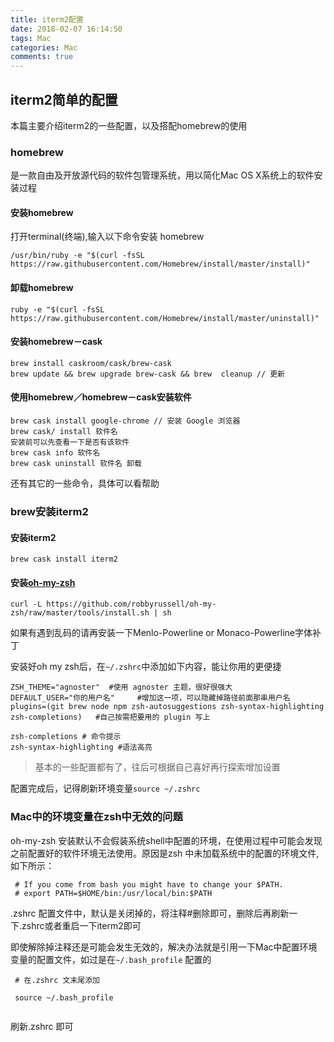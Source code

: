 ```yaml
---
title: iterm2配置
date: 2018-02-07 16:14:50
tags: Mac
categories: Mac
comments: true
---
```


## iterm2简单的配置

本篇主要介绍iterm2的一些配置，以及搭配homebrew的使用


### homebrew


是一款自由及开放源代码的软件包管理系统，用以简化Mac OS X系统上的软件安装过程

<!---more--->

#### 安装homebrew

打开terminal(终端),输入以下命令安装 homebrew

```
/usr/bin/ruby -e "$(curl -fsSL https://raw.githubusercontent.com/Homebrew/install/master/install)"

```

#### 卸载homebrew

```
ruby -e "$(curl -fsSL https://raw.githubusercontent.com/Homebrew/install/master/uninstall)"

```

#### 安装homebrew－cask

```
brew install caskroom/cask/brew-cask
brew update && brew upgrade brew-cask && brew  cleanup // 更新

```

#### 使用homebrew／homebrew－cask安装软件

```
brew cask install google-chrome // 安装 Google 浏览器
brew cask/ install 软件名
安装前可以先查看一下是否有该软件
brew cask info 软件名
brew cask uninstall 软件名 卸载
```

还有其它的一些命令，具体可以看帮助

### brew安装iterm2

#### 安装iterm2

```
brew cask install iterm2
```

#### 安装[oh-my-zsh](https://github.com/robbyrussell/oh-my-zsh)

```
curl -L https://github.com/robbyrussell/oh-my-zsh/raw/master/tools/install.sh | sh
```

如果有遇到乱码的请再安装一下Menlo-Powerline or Monaco-Powerline字体补丁

安装好oh my zsh后，在`~/.zshrc`中添加如下内容，能让你用的更便捷

```
ZSH_THEME="agnoster"  #使用 agnoster 主题，很好很强大
DEFAULT_USER="你的用户名"     #增加这一项，可以隐藏掉路径前面那串用户名
plugins=(git brew node npm zsh-autosuggestions zsh-syntax-highlighting zsh-completions)   #自己按需把要用的 plugin 写上

zsh-completions # 命令提示
zsh-syntax-highlighting #语法高亮

```

> 基本的一些配置都有了，往后可根据自己喜好再行探索增加设置

配置完成后，记得刷新环境变量`source ~/.zshrc`


### Mac中的环境变量在zsh中无效的问题

oh-my-zsh 安装默认不会假装系统shell中配置的环境，在使用过程中可能会发现之前配置好的软件环境无法使用。原因是zsh 中未加载系统中的配置的环境文件,如下所示：

```
 # If you come from bash you might have to change your $PATH.
 # export PATH=$HOME/bin:/usr/local/bin:$PATH
```

.zshrc 配置文件中，默认是关闭掉的，将注释#删除即可，删除后再刷新一下.zshrc或者重启一下iterm2即可

即使解除掉注释还是可能会发生无效的，解决办法就是引用一下Mac中配置环境变量的配置文件，如过是在`~/.bash_profile` 配置的

```
 # 在.zshrc 文末尾添加
 
 source ~/.bash_profile
 
```

刷新.zshrc 即可





